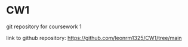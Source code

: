 # CW1
git repository for coursework 1

link to github repository: https://github.com/leonrm1325/CW1/tree/main